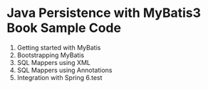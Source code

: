 Java Persistence with MyBatis3 Book Sample Code
========================
1. Getting started with MyBatis
2. Bootstrapping MyBatis
3. SQL Mappers using XML
4. SQL Mappers using Annotations
5. Integration with Spring
6.test
